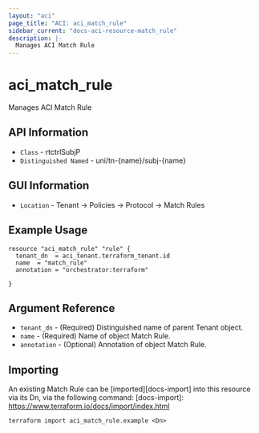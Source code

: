 ```yaml
---
layout: "aci"
page_title: "ACI: aci_match_rule"
sidebar_current: "docs-aci-resource-match_rule"
description: |-
  Manages ACI Match Rule
---
```


# aci_match_rule #

Manages ACI Match Rule

## API Information ##

* `Class` - rtctrlSubjP
* `Distinguished Named` - uni/tn-{name}/subj-{name}

## GUI Information ##

* `Location` - Tenant -> Policies -> Protocol -> Match Rules


## Example Usage ##

```hcl
resource "aci_match_rule" "rule" {
  tenant_dn  = aci_tenant.terraform_tenant.id
  name  = "match_rule"
  annotation = "orchestrator:terraform"

}
```

## Argument Reference ##

* `tenant_dn` - (Required) Distinguished name of parent Tenant object.
* `name` - (Required) Name of object Match Rule.
* `annotation` - (Optional) Annotation of object Match Rule.



## Importing ##

An existing Match Rule can be [imported][docs-import] into this resource via its Dn, via the following command:
[docs-import]: https://www.terraform.io/docs/import/index.html


```
terraform import aci_match_rule.example <Dn>
```